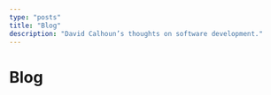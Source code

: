 ```yaml
---
type: "posts"
title: "Blog"
description: "David Calhoun’s thoughts on software development."
---
```


# Blog
